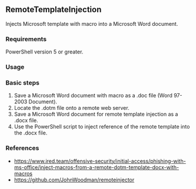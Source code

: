 ## RemoteTemplateInjection

Injects Microsoft template with macro into a Microsoft Word document.  

### Requirements

PowerShell version 5 or greater.

### Usage

### Basic steps

1. Save a Microsoft Word document with macro as a .doc file (Word 97-2003 Document).
2. Locate the .dotm file onto a remote web server.
3. Save a Microsoft Word document for remote template injection as a .docx file.
4. Use the PowerShell script to inject reference of the remote template into the .docx file.

### References

- https://www.ired.team/offensive-security/initial-access/phishing-with-ms-office/inject-macros-from-a-remote-dotm-template-docx-with-macros
- https://github.com/JohnWoodman/remoteinjector




